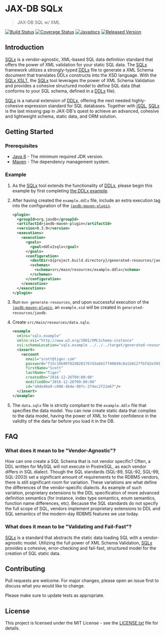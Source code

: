 # JAX-DB SQLx

> JAX-DB SQL w/ XML

[![Build Status](https://travis-ci.org/jaxdb/jaxdb.png)](https://travis-ci.org/jaxdb/jaxdb)
[![Coverage Status](https://coveralls.io/repos/github/jaxdb/jaxdb/badge.svg)](https://coveralls.io/github/jaxdb/jaxdb)
[![Javadocs](https://www.javadoc.io/badge/org.jaxdb/sqlx.svg)](https://www.javadoc.io/doc/org.jaxdb/sqlx)
[![Released Version](https://img.shields.io/maven-central/v/org.jaxdb/sqlx.svg)](https://mvnrepository.com/artifact/org.jaxdb/sqlx)

## Introduction

<ins>SQLx</ins> is a vendor-agnostic, XML-based SQL data definition standard that offers the power of XML validation for your static SQL data. The <ins>SQLx</ins> framework utilizes a strongly-typed [DDLx][ddlx.xsd] file to generate a XML Schema document that translates DDLx constructs into the XSD language. With the [SQLx XSLT][sqlx.xsl], the <ins>SQLx</ins> tool leverages the power of XML Schema Validation and provides a cohesive structured model to define SQL data (that conforms to your SQL schema, defined in a <ins>DDLx</ins> file).

<ins>SQLx</ins> is a natural extension of [<ins>DDLx</ins>][ddlx], offering the next needed highly-cohesive expression standard for SQL databases. Together with [<ins>jSQL</ins>][jsql], <ins>SQLx</ins> is the last missing gap in JAX-DB's quest to achieve an advanced, cohesive and lightweight schema, static data, and ORM solution.

## Getting Started

### Prerequisites

* [Java 8][jdk8-download] - The minimum required JDK version.
* [Maven][maven] - The dependency management system.

### Example

1. As the <ins>SQLx</ins> tool extends the functionality of <ins>DDLx</ins>, please begin this example by first completing [the <ins>DDLx</ins> example][ddlx-example].

1. After having created the `example.ddlx` file, include an extra execution tag into the configuration of the [`jaxdb-maven-plugin`][jaxdb-maven-plugin].

   ```xml
   <plugin>
     <groupId>org.jaxdb</groupId>
     <artifactId>jaxdb-maven-plugin</artifactId>
     <version>0.3.9</version>
     <executions>
       <execution>
         <goals>
           <goal>ddlx2sqlx</goal>
         </goals>
         <configuration>
           <destDir>${project.build.directory}/generated-resources/jaxdb</destDir>
           <schemas>
             <schema>src/main/resources/example.ddlx</schema>
           </schemas>
         </configuration>
       </execution>
     </executions>
   </plugin>
   ```

1. Run `mvn generate-resources`, and upon successful execution of the [`jaxdb-maven-plugin`][jaxdb-maven-plugin], an `example.xsd` will be created in `generated-resources/jaxdb`.

1. Create `src/main/resources/data.sqlx`.

   ```xml
   <example
     xmlns="sqlx.example"
     xmlns:xsi="http://www.w3.org/2001/XMLSchema-instance"
     xsi:schemaLocation="sqlx.example ../../../target/generated-resources/jaxdb/example.xsd">
     <insert>
       <account
         email="scott@tiger.com"
         password="f15c16b99f82d8201767d3a841ff40849c8a1b812ffbfd2e393d2b6aa6682a6e"
         firstName="Scott"
         lastName="Tiger"
         createdOn="2016-12-26T09:00:00"
         modifiedOn="2016-12-26T09:00:00"
         id="a9de46a9-c096-4b4e-98fc-274ec2f22e67"/>
     </insert>
   </example>
   ```

1. The `data.sqlx` file is strictly compliant to the `example.ddlx` file that specifies the data model. You can now create static data that complies to the data model, having the power of XML to foster confidence in the validity of the data far before you load it in the DB.

## FAQ

### What does it mean to be "Vendor-Agnostic"?

How can one create a SQL Schema that is not vendor specific? Often, a DDL written for MySQL will not execute in PostreSQL, as each vendor differs in SQL dialect. Though the SQL standards (SQL-89, SQL-92, SQL-99, SQL-2003) set a significant amount of requirements to the RDBMS vendors, there is still significant room for variation. These variations are what define the differences of the vendor-specific dialects. As example of such variation, proprietary extensions to the DDL specification of more advanced definition semantics (for instance, index type semantics, enum semantics, function name differences, etc). Because the SQL standards do not specify the full scope of SQL, vendors implement proprietary extensions to DDL and SQL semantics of the modern-day RDBMS features we use today.

### What does it mean to be "Validating and Fail-Fast"?

<ins>SQLx</ins> is a standard that abstracts the static data loading SQL with a vendor-agnostic model. Utilizing the full power of XML Schema Validation, <ins>SQLx</ins> provides a cohesive, error-checking and fail-fast, structured model for the creation of SQL static data.

## Contributing

Pull requests are welcome. For major changes, please open an issue first to discuss what you would like to change.

Please make sure to update tests as appropriate.

## License

This project is licensed under the MIT License - see the [LICENSE.txt](LICENSE.txt) file for details.

[ddlx-example]: /ddlx#example
[ddlx.xsd]: /ddlx/src/main/resources/ddlx.xsd
[ddlx]: /ddlx
[sqlx.xsl]: /sqlx/src/main/resources/sqlx.xsl
[jdk8-download]: http://www.oracle.com/technetwork/java/javase/downloads/jdk8-downloads-2133151.html
[jsql]: /jsql
[maven-archetype-quickstart]: http://maven.apache.org/archetypes/maven-archetype-quickstart
[maven]: https://maven.apache.org/
[jaxdb-maven-plugin]: /maven-plugin